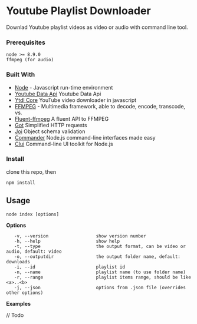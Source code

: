 # Youtube Playlist Downloader

Downlad Youtube playlist videos as video or audio with command line tool.

### Prerequisites

```
node >= 8.9.0
ffmpeg (for audio)
```

### Built With

* [Node](https://nodejs.org) - Javascript run-time environment
* [Youtube Data Api](https://developers.google.com/youtube/v3/docs/) Youtube Data Api
* [Ytdl Core](https://github.com/fent/node-ytdl-core) YouTube video downloader in javascript
* [FFMPEG](https://ffmpeg.org/download.html) - Multimedia framework, able to decode, encode, transcode, vs.
* [Fluent-ffmpeg](https://github.com/fluent-ffmpeg/node-fluent-ffmpeg) A fluent API to FFMPEG
* [Got](https://github.com/sindresorhus/got) Simplified HTTP requests
* [Joi](https://github.com/hapijs/joi) Object schema validation
* [Commander](https://github.com/tj/commander.js) Node.js command-line interfaces made easy
* [Clui](https://github.com/nathanpeck/clui) Command-line UI toolkit for Node.js

### Install

clone this repo, then
```
npm install
```

## Usage

`node index [options]`

__Options__

       -v, --version                  show version number
       -h, --help                     show help
       -t, --type                     the output format, can be video or audio, default: video
       -o, --outputdir                the output folder name, default: downloads
       -i, --id                       playlist id
       -n, --name                     playlist name (to use folder name)
       -r, --range                    playlist items range, should be like <a>..<b>
       -j, --json                     options from .json file (overrides other options)

__Examples__

// Todo
